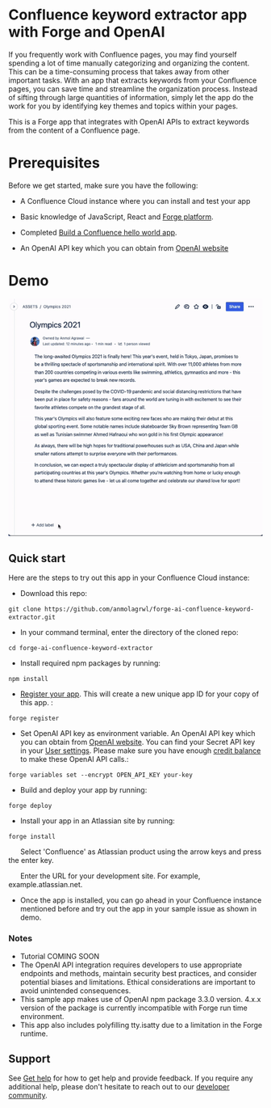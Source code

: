 # Confluence keyword extractor app with Forge and OpenAI

If you frequently work with Confluence pages, you may find yourself spending a lot of time manually categorizing and organizing the content. This can be a time-consuming process that takes away from other important tasks. With an app that extracts keywords from your Confluence pages, you can save time and streamline the organization process. Instead of sifting through large quantities of information, simply let the app do the work for you by identifying key themes and topics within your pages.

This is a Forge app that integrates with OpenAI APIs to extract keywords from the content of a Confluence page.

# Prerequisites
Before we get started, make sure you have the following:

- A Confluence Cloud instance where you can install and test your app

- Basic knowledge of JavaScript, React and [Forge platform](https://developer.atlassian.com/platform/forge/getting-started/).

- Completed [Build a Confluence hello world app](https://developer.atlassian.com/platform/forge/build-a-hello-world-app-in-confluence/).

- An OpenAI API key which you can obtain from [OpenAI website](https://platform.openai.com/docs/api-reference/introduction)

# Demo

![Demo of Confluence keyword extractor app](./keyword-extractor-demo.gif)


## Quick start

Here are the steps to try out this app in your Confluence Cloud instance:

- Download this repo:

```
git clone https://github.com/anmolagrwl/forge-ai-confluence-keyword-extractor.git
```

- In your command terminal, enter the directory of the cloned repo:
```
cd forge-ai-confluence-keyword-extractor
```

- Install required npm packages by running:
```
npm install
```

- [Register your app](https://developer.atlassian.com/platform/forge/cli-reference/register/#description). This will create a new unique app ID for your copy of this app. :
```
forge register
```

- Set OpenAI API key as environment variable. An OpenAI API key which you can obtain from [OpenAI website](https://platform.openai.com/docs/api-reference/introduction). You can find your Secret API key in your [User settings](https://platform.openai.com/account/api-keys). Please make sure you have enough [credit balance](https://platform.openai.com/account/billing/overview) to make these OpenAI API calls.:
```
forge variables set --encrypt OPEN_API_KEY your-key
```

- Build and deploy your app by running:
```
forge deploy
```

- Install your app in an Atlassian site by running:
```
forge install
```
&nbsp; &nbsp; &nbsp; Select 'Confluence' as Atlassian product using the arrow keys and press the enter key.

&nbsp; &nbsp; &nbsp; Enter the URL for your development site. For example, example.atlassian.net.

- Once the app is installed, you can go ahead in your Confluence instance mentioned before and try out the app in your sample issue as shown in demo.

### Notes

- Tutorial COMING SOON
- The OpenAI API integration requires developers to use appropriate endpoints and methods, maintain security best practices, and consider potential biases and limitations. Ethical considerations are important to avoid unintended consequences.
- This sample app makes use of OpenAI npm package 3.3.0 version. 4.x.x version of the package is currently incompatible with Forge run time environment.
- This app also includes polyfilling tty.isatty due to a limitation in the Forge runtime.

## Support

See [Get help](https://developer.atlassian.com/platform/forge/get-help/) for how to get help and provide feedback.
If you require any additional help, please don't hesitate to reach out to our [developer community](https://community.developer.atlassian.com/).
